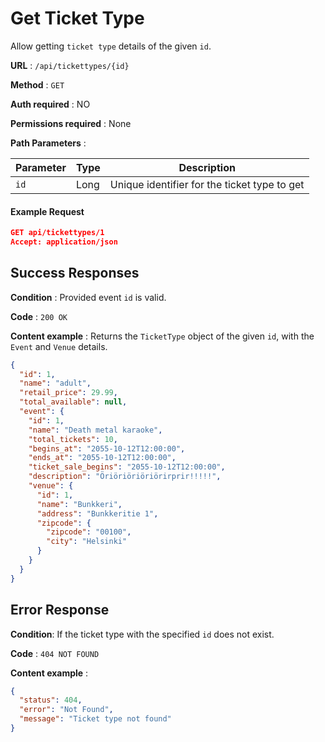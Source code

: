 # Get Ticket Type

Allow getting `ticket type` details of the given `id`.

**URL** : `/api/tickettypes/{id}`

**Method** : `GET`

**Auth required** : NO

**Permissions required** : None

**Path Parameters** :

| Parameter | Type | Description                            |
| --------- | ---- | -------------------------------------- |
| `id`      | Long | Unique identifier for the ticket type to get |

#### Example Request

```json
GET api/tickettypes/1
Accept: application/json
```

## Success Responses

**Condition** : Provided event `id` is valid.

**Code** : `200 OK`

**Content example** : Returns the `TicketType` object of the given `id`, with the `Event` and `Venue` details.

```json
{
  "id": 1,
  "name": "adult",
  "retail_price": 29.99,
  "total_available": null,
  "event": {
    "id": 1,
    "name": "Death metal karaoke",
    "total_tickets": 10,
    "begins_at": "2055-10-12T12:00:00",
    "ends_at": "2055-10-12T12:00:00",
    "ticket_sale_begins": "2055-10-12T12:00:00",
    "description": "Öriöriöriöriörirprir!!!!!",
    "venue": {
      "id": 1,
      "name": "Bunkkeri",
      "address": "Bunkkeritie 1",
      "zipcode": {
        "zipcode": "00100",
        "city": "Helsinki"
      }
    }
  }
}
```

## Error Response

**Condition**: If the ticket type with the specified `id` does not exist.

**Code** : `404 NOT FOUND`

**Content example** :

```json
{
  "status": 404,
  "error": "Not Found",
  "message": "Ticket type not found"
}
```
